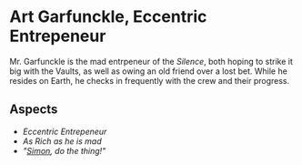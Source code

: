 # Art Garfunckle, Eccentric Entrepeneur

Mr. Garfunckle is the mad entrpeneur of the *Silence*, both hoping to strike it big with the Vaults, as well as owing an old friend over a lost bet. While he resides on Earth, he checks in frequently with the crew and their progress.

## Aspects
* *Eccentric Entrepeneur*
* *As Rich as he is mad*
* *"[Simon](../Simon), do the thing!"*